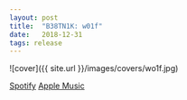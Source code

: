 ```yaml
---
layout: post
title:  "B38TN1K: w01f"
date:   2018-12-31
tags: release
---
```

![cover]({{ site.url }}/images/covers/wo1f.jpg)

<a href="https://open.spotify.com/album/6KspCXKRkaeouLBRMZCxf4?si=waG-9TyMR6iAe513CmW-qA"> Spotify</a>
<a href="https://music.apple.com/us/album/w01f-single/1445297272"> Apple Music</a>
